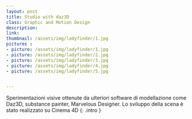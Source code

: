 ```yaml
---
layout: post
title: Studio with daz3D
class: Graphic and Motion Design
description: 
link: 
thumbnail: /assets/img/ladyfinder/1.jpg
pictures : 
- picture: /assets/img/ladyfinder/1.jpg
- picture: /assets/img/ladyfinder/2.jpg
- picture: /assets/img/ladyfinder/3.jpg
- picture: /assets/img/ladyfinder/4.jpg
- picture: /assets/img/ladyfinder/5.jpg


---
```


Sperimentazioni visive ottenute da ulteriori software di modellazione come Daz3D, substance painter, Marvelous Designer. Lo sviluppo della scena è stato realizzato su Cinema 4D
{: .intro }


